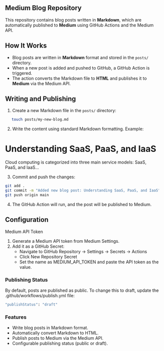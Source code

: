 ## Medium Blog Repository

This repository contains blog posts written in **Markdown**, which are automatically published to **Medium** using GitHub Actions and the Medium API.

## How It Works

- Blog posts are written in **Markdown** format and stored in the `posts/` directory.
- When a new post is added and pushed to GitHub, a GitHub Action is triggered.
- The action converts the Markdown file to **HTML** and publishes it to **Medium** via the Medium API.

## Writing and Publishing

1. Create a new Markdown file in the `posts/` directory:

```bash
   touch posts/my-new-blog.md
```

2. Write the content using standard Markdown formatting. Example:

# Understanding SaaS, PaaS, and IaaS

Cloud computing is categorized into three main service models: SaaS, PaaS, and IaaS...

3. Commit and push the changes:

```bash
git add .
git commit -m "Added new blog post: Understanding SaaS, PaaS, and IaaS"
git push origin main
```

4. The GitHub Action will run, and the post will be published to Medium.

## Configuration

Medium API Token

1. Generate a Medium API token from Medium Settings.
2. Add it as a GitHub Secret:
   - Navigate to GitHub Repository → Settings → Secrets → Actions
   - Click New Repository Secret
   - Set the name as MEDIUM_API_TOKEN and paste the API token as the value.

### Publishing Status

By default, posts are published as public. To change this to draft, update the .github/workflows/publish.yml file:

```bash
"publishStatus": "draft"
```

### Features

- Write blog posts in Markdown format.
- Automatically convert Markdown to HTML.
- Publish posts to Medium via the Medium API.
- Configurable publishing status (public or draft).

